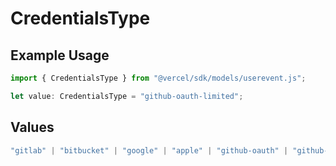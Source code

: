 # CredentialsType

## Example Usage

```typescript
import { CredentialsType } from "@vercel/sdk/models/userevent.js";

let value: CredentialsType = "github-oauth-limited";
```

## Values

```typescript
"gitlab" | "bitbucket" | "google" | "apple" | "github-oauth" | "github-oauth-limited"
```
